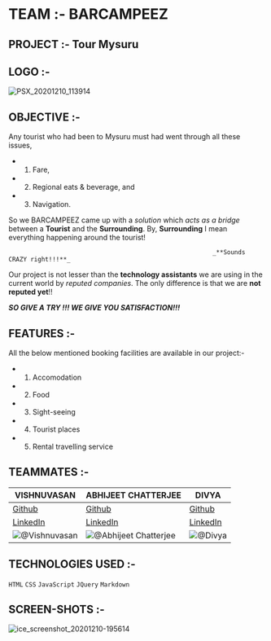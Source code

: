 # TEAM :- BARCAMPEEZ
## PROJECT :- Tour Mysuru
## LOGO :-

![PSX_20201210_113914](https://user-images.githubusercontent.com/64918181/101764807-83ae1a80-3b06-11eb-844c-55a0f43740c4.jpg)

## OBJECTIVE :-
 
 Any tourist who had been to Mysuru must had went through all these issues,
 - 1. Fare,
 - 2. Regional eats & beverage, and
 - 3. Navigation.

So we BARCAMPEEZ came up with a _solution_ which _acts as a bridge_ between a **Tourist** and the **Surrounding**. By, **Surrounding** I mean everything happening around the tourist! 

                                                            _**Sounds CRAZY right!!!**_
  
  Our project is not lesser than the **technology assistants** we are using in the current world by _reputed companies_. The only difference is that we are **not reputed yet**!!
  
  _**SO GIVE A TRY !!! WE GIVE YOU SATISFACTION!!!**_

## FEATURES :-

All the below mentioned booking facilities are available in our project:-
- 1. Accomodation 
- 2. Food
- 3. Sight-seeing
- 4. Tourist places
- 5. Rental travelling service

## TEAMMATES :-

| VISHNUVASAN | ABHIJEET CHATTERJEE | DIVYA |
| --- | --- | ---
| [Github](https://github.com/Cipher-unhsiV "Vishnu profile") | [Github](https://github.com/ABHIJEET007ROCKS8 "Abhijeet profile") | [Github](https://github.com/Divya871?tab=repositories "Divya profile")
| [LinkedIn](https://www.linkedin.com/in/vishnuvasan-srinivasan-0b2012194/ "Vishnu")| [LinkedIn](https://www.linkedin.com/in/abhijeet-chatterjee-445aa2195 "Abhijeet")| [LinkedIn](https://www.linkedin.com/in/dkdivya25 "Divya")
|![@Vishnuvasan](https://avatars.githubusercontent.com/Cipher-unhsiV?s=150&v=1)| ![@Abhijeet Chatterjee](https://avatars.githubusercontent.com/ABHIJEET007ROCKS8?s=150&v=1) | ![@Divya](https://avatars.githubusercontent.com/Divya871?s=150&v=1)





## TECHNOLOGIES USED :-

```HTML```  ```CSS```  ```JavaScript```  ```JQuery```  ```Markdown``` 

## SCREEN-SHOTS :-
![ice_screenshot_20201210-195614](https://user-images.githubusercontent.com/64918181/101784988-3c358780-3b22-11eb-9ce1-0b33de9361b3.png)




